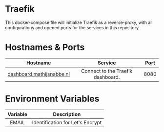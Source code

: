 # Traefik
This docker-compose file will initialize Traefik as a reverse-proxy, with all configurations and opened ports for the services in this repository.

# Hostnames & Ports
| Hostname | Service | Port |
| :------: | :-----: | :--: |
| [dashboard.mathijsnabbe.nl](https://dashboard.mathijsnabbe.nl) | Connect to the Traefik dashboard. | 8080 |

# Environment Variables
| Variable | Description |
| :------: | ----------- |
| EMAIL | Identification for Let's Encrypt |

